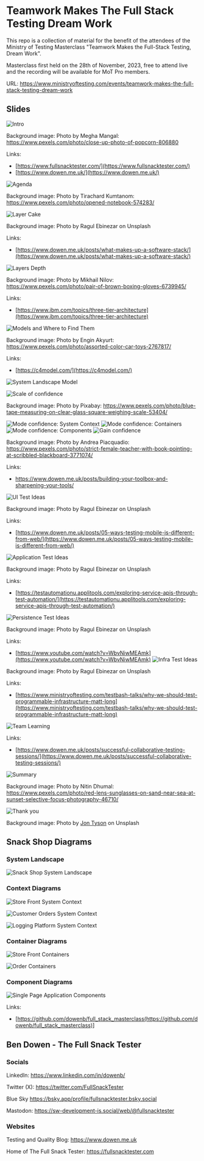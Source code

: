 # Teamwork Makes The Full Stack Testing Dream Work

This repo is a collection of material for the benefit of the attendees of the Ministry of Testing Masterclass "Teamwork Makes the Full-Stack Testing, Dream Work".

Masterclass first held on the 28th of November, 2023, free to attend live and the recording will be available for MoT Pro members.

URL: <https://www.ministryoftesting.com/events/teamwork-makes-the-full-stack-testing-dream-work>

## Slides

![Intro](slides/01-intro.jpg)

Background image: Photo by Megha Mangal: <https://www.pexels.com/photo/close-up-photo-of-popcorn-806880>

Links:
* [https://www.fullsnacktester.com/](https://www.fullsnacktester.com/)
* [https://www.dowen.me.uk/](https://www.dowen.me.uk/)

![Agenda](slides/02-agenda.jpg)

Background image: Photo by Tirachard Kumtanom: <https://www.pexels.com/photo/opened-notebook-574283/>

![Layer Cake](slides/03-layer_cake.jpg)

Background image: Photo by Ragul Ebinezar on Unsplash

Links:
* [https://www.dowen.me.uk/posts/what-makes-up-a-software-stack/](https://www.dowen.me.uk/posts/what-makes-up-a-software-stack/)

![Layers Depth](slides/04-layers_depth.jpg)

Background image:  Photo by Mikhail Nilov: <https://www.pexels.com/photo/pair-of-brown-boxing-gloves-6739945/>

Links:
* [https://www.ibm.com/topics/three-tier-architecture](https://www.ibm.com/topics/three-tier-architecture)

![Models and Where to Find Them](slides/05-models_and_where_to_find_them.jpg)

Background image:  Photo by Engin Akyurt: <https://www.pexels.com/photo/assorted-color-car-toys-2767817/>

Links:
* [https://c4model.com/](https://c4model.com/)

![System Landscape Model](slides/06-system_landscape_model.jpg)

![Scale of confidence](slides/07-scale_of_confidence.jpg)

Background image: Photo by Pixabay: <https://www.pexels.com/photo/blue-tape-measuring-on-clear-glass-square-weighing-scale-53404/>

![Mode confidence: System Context](slides/08-model_confidence_system_context.jpg)
![Mode confidence: Containers](slides/09-model_confidence_containers.jpg)
![Mode confidence: Components](slides/10-model_confidence_components.jpg)
![Gain confidence](slides/11-gain_confidence.jpg)

Background image: Photo by Andrea Piacquadio: <https://www.pexels.com/photo/strict-female-teacher-with-book-pointing-at-scribbled-blackboard-3771074/>

Links:
* https://www.dowen.me.uk/posts/building-your-toolbox-and-sharpening-your-tools/

![UI Test Ideas](slides/12-ui_testing.jpg)

Background image: Photo by Ragul Ebinezar on Unsplash

Links:
* [https://www.dowen.me.uk/posts/05-ways-testing-mobile-is-different-from-web/](https://www.dowen.me.uk/posts/05-ways-testing-mobile-is-different-from-web/)

![Application Test Ideas](slides/13-application_testing.jpg)

Background image: Photo by Ragul Ebinezar on Unsplash

Links:
* [https://testautomationu.applitools.com/exploring-service-apis-through-test-automation/](https://testautomationu.applitools.com/exploring-service-apis-through-test-automation/)

![Persistence Test Ideas](slides/14-persistence_testing.jpg)

Background image: Photo by Ragul Ebinezar on Unsplash

Links:
* [https://www.youtube.com/watch?v=WbvNiwMEAmk](https://www.youtube.com/watch?v=WbvNiwMEAmk)
![Infra Test Ideas](slides/15-infra_testing.jpg)

Background image: Photo by Ragul Ebinezar on Unsplash

Links:
* [https://www.ministryoftesting.com/testbash-talks/why-we-should-test-programmable-infrastructure-matt-long](https://www.ministryoftesting.com/testbash-talks/why-we-should-test-programmable-infrastructure-matt-long)

![Team Learning](slides/16-team_learning.jpg)

Links:
* [https://www.dowen.me.uk/posts/successful-collaborative-testing-sessions/](https://www.dowen.me.uk/posts/successful-collaborative-testing-sessions/)

![Summary](slides/17-summary.jpg)

Background image: Photo by Nitin Dhumal: <https://www.pexels.com/photo/red-lens-sunglasses-on-sand-near-sea-at-sunset-selective-focus-photography-46710/>

![Thank you](slides/18-thank_you.jpg)

Background image: Photo by [Jon Tyson](https://unsplash.com/@jontyson?utm_content=creditCopyText&utm_medium=referral&utm_source=unsplash) on Unsplash
## Snack Shop Diagrams

### System Landscape

![Snack Shop System Landscape](diagrams/structurizr-SnackShopSystemLandscape.png)

### Context Diagrams

![Store Front System Context](diagrams/structurizr-StoreFrontContext.png)

![Customer Orders System Context](diagrams/structurizr-CustomerOrdersContext.png)

![Logging Platform System Context](diagrams/structurizr-LoggingPlatformContext.png)

### Container Diagrams

![Store Front Containers](diagrams/structurizr-StoreFrontContainers.png)

![Order Containers](diagrams/structurizr-CustomerOrderContainers.png)

### Component Diagrams

![Single Page Application Components](diagrams/structurizr-singlePageApplicationComponents.png)

Links:
* [https://github.com/dowenb/full_stack_masterclass(https://github.com/dowenb/full_stack_masterclass)]
## Ben Dowen - The Full Snack Tester

### Socials

LinkedIn: <https://www.linkedin.com/in/dowenb/>

Twitter (X): <https://twitter.com/FullSnackTester>

Blue Sky <https://bsky.app/profile/fullsnacktester.bsky.social>

Mastodon: <https://sw-development-is.social/web/@fullsnacktester>

### Websites

Testing and Quality Blog: <https://www.dowen.me.uk>

Home of The Full Snack Tester: <https://fullsnacktester.com>
